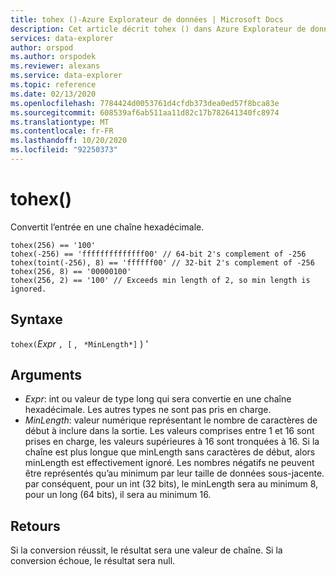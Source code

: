 ```yaml
---
title: tohex ()-Azure Explorateur de données | Microsoft Docs
description: Cet article décrit tohex () dans Azure Explorateur de données.
services: data-explorer
author: orspod
ms.author: orspodek
ms.reviewer: alexans
ms.service: data-explorer
ms.topic: reference
ms.date: 02/13/2020
ms.openlocfilehash: 7784424d0053761d4cfdb373dea0ed57f8bca83e
ms.sourcegitcommit: 608539af6ab511aa11d82c17b782641340fc8974
ms.translationtype: MT
ms.contentlocale: fr-FR
ms.lasthandoff: 10/20/2020
ms.locfileid: "92250373"
---
```

# <a name="tohex"></a>tohex()

Convertit l’entrée en une chaîne hexadécimale.

```kusto
tohex(256) == '100'
tohex(-256) == 'ffffffffffffff00' // 64-bit 2's complement of -256
tohex(toint(-256), 8) == 'ffffff00' // 32-bit 2's complement of -256
tohex(256, 8) == '00000100'
tohex(256, 2) == '100' // Exceeds min length of 2, so min length is ignored.
```

## <a name="syntax"></a>Syntaxe

`tohex(`*Expr* `, [` , ` *MinLength*]` ) '

## <a name="arguments"></a>Arguments

* *Expr*: int ou valeur de type long qui sera convertie en une chaîne hexadécimale.  Les autres types ne sont pas pris en charge.
* *MinLength*: valeur numérique représentant le nombre de caractères de début à inclure dans la sortie.  Les valeurs comprises entre 1 et 16 sont prises en charge, les valeurs supérieures à 16 sont tronquées à 16.  Si la chaîne est plus longue que minLength sans caractères de début, alors minLength est effectivement ignoré.  Les nombres négatifs ne peuvent être représentés qu’au minimum par leur taille de données sous-jacente. par conséquent, pour un int (32 bits), le minLength sera au minimum 8, pour un long (64 bits), il sera au minimum 16.

## <a name="returns"></a>Retours

Si la conversion réussit, le résultat sera une valeur de chaîne.
Si la conversion échoue, le résultat sera null.